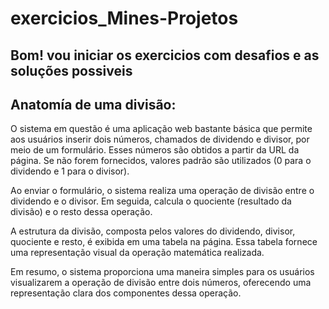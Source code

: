 # exercicios_Mines-Projetos


## Bom! vou iniciar os exercicios com desafios e as soluções possiveis





## Anatomía de uma divisão:  



O sistema em questão é uma aplicação web bastante básica que permite aos usuários inserir dois números, chamados de dividendo e divisor, por meio de um formulário. Esses números são obtidos a partir da URL da página. Se não forem fornecidos, valores padrão são utilizados (0 para o dividendo e 1 para o divisor).

Ao enviar o formulário, o sistema realiza uma operação de divisão entre o dividendo e o divisor. Em seguida, calcula o quociente (resultado da divisão) e o resto dessa operação.

A estrutura da divisão, composta pelos valores do dividendo, divisor, quociente e resto, é exibida em uma tabela na página. Essa tabela fornece uma representação visual da operação matemática realizada.

Em resumo, o sistema proporciona uma maneira simples para os usuários visualizarem a operação de divisão entre dois números, oferecendo uma representação clara dos componentes dessa operação.





